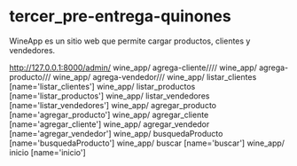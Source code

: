# tercer_pre-entrega-quinones

WineApp es un sitio web que permite cargar productos, clientes y vendedores.

http://127.0.0.1:8000/admin/
wine_app/ agrega-cliente/<nombre>/<apellido>/<dni>/<mail>
wine_app/ agrega-producto/<bodega>/<etiqueta>/<precio>
wine_app/ agrega-vendedor/<nombre>/<apellido>/<legajo>
wine_app/ listar_clientes [name='listar_clientes']
wine_app/ listar_productos [name='listar_productos']
wine_app/ listar_vendedores [name='listar_vendedores']
wine_app/ agregar_producto [name='agregar_producto']
wine_app/ agregar_cliente [name='agregar_cliente']
wine_app/ agregar_vendedor [name='agregar_vendedor']
wine_app/ busquedaProducto [name='busquedaProducto']
wine_app/ buscar [name='buscar']
wine_app/ inicio [name='inicio']
